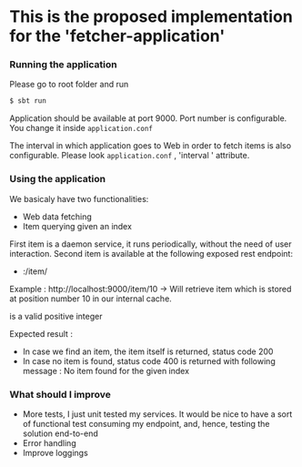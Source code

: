 
# This is the proposed implementation for the 'fetcher-application'

### Running the application

Please go to root folder and run

```sh
$ sbt run

```


Application should be available at port 9000. Port number is configurable. You change it inside `application.conf`


The interval in which application goes to Web in order to fetch items is also configurable. Please look  `application.conf` , 'interval ' attribute.


### Using the application

We basicaly have two functionalities:
* Web data fetching
* Item querying given an index

 First item is a daemon service, it runs periodically, without the need of user interaction.
 Second item is available at the following exposed rest endpoint:
  - <root>:<port>/item/<index>

  Example : http://localhost:9000/item/10  -> Will retrieve item which is stored at position number 10 in our internal cache.

  <index> is a valid positive integer

  Expected result :
   - In case we find an item, the item itself is returned, status code 200
   - In case no item is found, status code 400 is returned with following message : No item found for the given index



### What should I improve

- More tests, I just unit tested my services. It would be nice to have a sort of functional test consuming my endpoint, and, hence, testing the solution end-to-end
- Error handling
- Improve loggings
